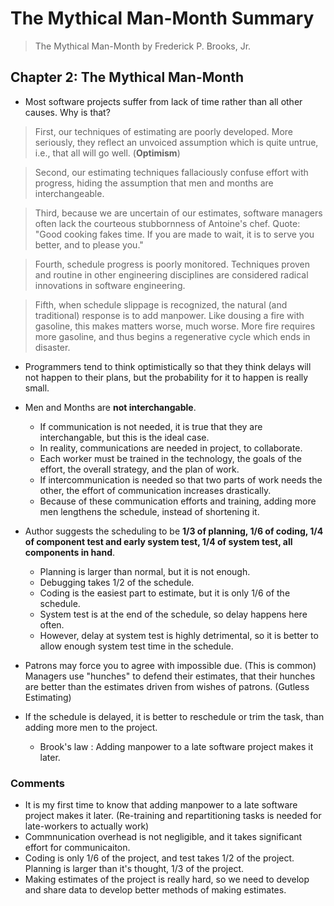 # The Mythical Man-Month Summary
> The Mythical Man-Month by Frederick P. Brooks, Jr.

## Chapter 2: The Mythical Man-Month

- Most software projects suffer from lack of time rather than all other causes. Why is that?

> First, our techniques of estimating are poorly developed. More seriously, they reflect an unvoiced assumption which is quite untrue, i.e., that all will go well. (**Optimism**)

> Second, our estimating techniques fallaciously confuse effort with progress, hiding the assumption that men and months are interchangeable.

> Third, because we are uncertain of our estimates, software managers often lack the courteous stubbornness of Antoine's chef. Quote: "Good cooking fakes time. If you are made to wait, it is to serve you better, and to please you."

> Fourth, schedule progress is poorly monitored. Techniques proven and routine in other engineering disciplines are considered radical innovations in software engineering.

> Fifth, when schedule slippage is recognized, the natural (and traditional) response is to add manpower. Like dousing a fire with gasoline, this makes matters worse, much worse. More fire requires more gasoline, and thus begins a regenerative cycle which ends in disaster.

- Programmers tend to think optimistically so that they think delays will not happen to their plans, but the probability for it to happen is really small.

- Men and Months are **not interchangable**.
  - If communication is not needed, it is true that they are interchangable, but this is the ideal case.
  - In reality, communications are needed in project, to collaborate.
  - Each worker must be trained in the technology, the goals of the effort, the overall strategy, and the plan of work.
  - If intercommunication is needed so that two parts of work needs the other, the effort of communication increases drastically.
  - Because of these communication efforts and training, adding more men lengthens the schedule, instead of shortening it.

- Author suggests the scheduling to be **1/3 of planning, 1/6 of coding, 1/4 of component test and early system test, 1/4 of system test, all components in hand**.
  - Planning is larger than normal, but it is not enough.
  - Debugging takes 1/2 of the schedule.
  - Coding is the easiest part to estimate, but it is only 1/6 of the schedule.
  - System test is at the end of the schedule, so delay happens here often.
  - However, delay at system test is highly detrimental, so it is better to allow enough system test time in the schedule.

- Patrons may force you to agree with impossible due. (This is common) Managers use "hunches" to defend their estimates, that their hunches are better than the estimates driven from wishes of patrons. (Gutless Estimating)

- If the schedule is delayed, it is better to reschedule or trim the task, than adding more men to the project.
  - Brook's law : Adding manpower to a late software project makes it later.

### Comments

- It is my first time to know that adding manpower to a late software project makes it later. (Re-training and repartitioning tasks is needed for late-workers to actually work)
- Commnunication overhead is not negligible, and it takes significant effort for communicaiton.
- Coding is only 1/6 of the project, and test takes 1/2 of the project. Planning is larger than it's thought, 1/3 of the project.
- Making estimates of the project is really hard, so we need to develop and share data to develop better methods of making estimates.
